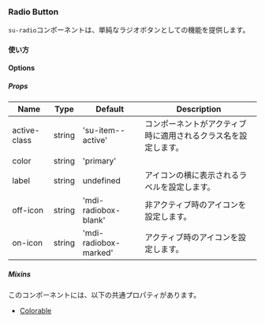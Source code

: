 ### Radio Button

`su-radio`コンポーネントは、単純なラジオボタンとしての機能を提供します。

<su-divider class="mb-8" />

#### 使い方

<sample />

#### Options

##### Props

|Name|Type|Default|Description|
|----|----|-------|-----------|
|active-class|string|'su-item--active'|コンポーネントがアクティブ時に適用されるクラス名を設定します。|
|color|string|'primary'||
|label|string|undefined|アイコンの横に表示されるラベルを設定します。|
|off-icon|string|'mdi-radiobox-blank'|非アクティブ時のアイコンを設定します。|
|on-icon|string|'mdi-radiobox-marked'|アクティブ時のアイコンを設定します。|

##### Mixins

このコンポーネントには、以下の共通プロパティがあります。

- [Colorable](/internals/mixins#Colorable)
